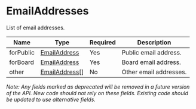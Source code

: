 # EmailAddresses

List of email addresses.

| Name | Type | Required | Description |
| - | - | - | - |
| forPublic | [EmailAddress](email-address.md) | Yes | Public email address. |
| forBoard | [EmailAddress](email-address.md) | Yes | Board email address. |
| other | [EmailAddress](email-address.md)[] | No | Other email addresses. |

*Note: Any fields marked as deprecated will be removed in a future version of the API. New code should not rely on these fields. Existing code should be updated to use alternative fields.*
